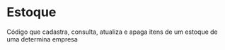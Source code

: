 # Estoque
Código que cadastra, consulta, atualiza e apaga itens de um estoque de uma determina empresa
